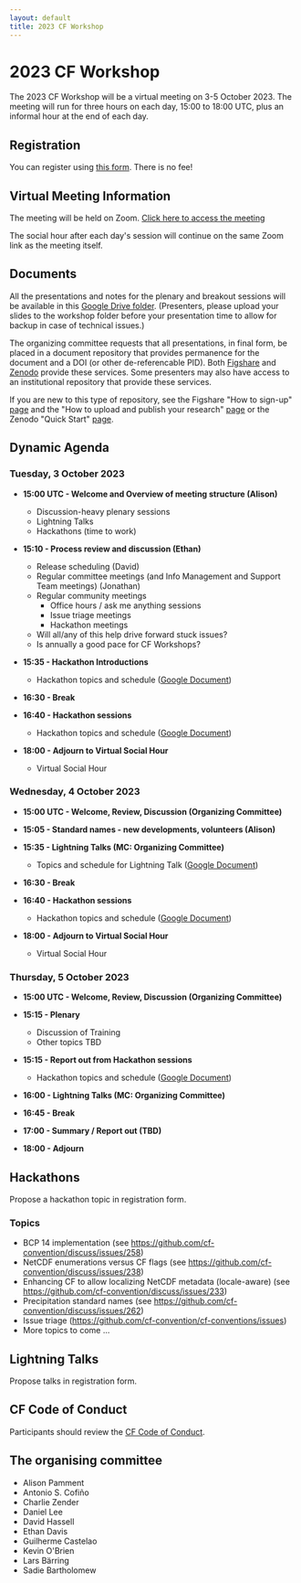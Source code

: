 ```yaml
---
layout: default
title: 2023 CF Workshop
---
```


# 2023 CF Workshop

The 2023 CF Workshop will be a virtual meeting on 3-5 October 2023.
The meeting will run for three hours on each day, 15:00 to 18:00 UTC,
plus an informal hour at the end of each day.

## Registration

You can register using [this form](https://docs.google.com/forms/d/e/1FAIpQLSdKBGahnN4sjnGlY3-puFwe7cUuf9UJomL3Wb7JhYRN4IR0Qg/viewform).
There is no fee!

## Virtual Meeting Information

The meeting will be held on Zoom.
[Click here to access the meeting](https://ukri.zoom.us/j/95471173597?pwd=V3paaWU3VmwwR0xtMTUyMWhmWlNYdz09)

The social hour after each day's session will continue on the same Zoom link as the meeting itself.

## Documents

All the presentations and notes for the plenary and breakout sessions will be available in this [Google Drive folder](https://drive.google.com/drive/u/0/folders/1fxyG-4-9LD5zhfYA5F7zF_YqNFtJOjKI).
(Presenters, please upload your slides to the workshop folder before your presentation time to allow for backup in case of technical issues.)

The organizing committee requests that all presentations, in final form, be placed in a document repository that provides permanence for the document and a DOI (or other de-referencable PID).
Both [Figshare](https://figshare.com/) and [Zenodo](https://zenodo.org/) provide these services.
Some presenters may also have access to an institutional repository that provide these services.

If you are new to this type of repository, see the Figshare "How to sign-up" [page](https://help.figshare.com/article/how-to-sign-up-to-figshare) and the "How to upload and publish your research" [page](https://help.figshare.com/article/how-to-upload-and-publish-your-research)
or the Zenodo "Quick Start" [page](https://help.zenodo.org/docs/get-started/quickstart/).

## Dynamic Agenda

### Tuesday, 3 October 2023

* **15:00 UTC - Welcome and Overview of meeting structure (Alison)**
  * Discussion-heavy plenary sessions
  * Lightning Talks
  * Hackathons (time to work)

* **15:10 - Process review and discussion (Ethan)**
  * Release scheduling (David)
  * Regular committee meetings (and Info Management and Support Team meetings) (Jonathan)
  * Regular community meetings
    * Office hours / ask me anything sessions
    * Issue triage meetings
    * Hackathon meetings
  * Will all/any of this help drive forward stuck issues? 
  * Is annually a good pace for CF Workshops?

* **15:35 - Hackathon Introductions**
  * Hackathon topics and schedule ([Google Document](https://docs.google.com/document/d/1MRamt7q8dZ_dSsjzLftgQkUhC9_LjPlwXgmJ6Z7Ciao/edit))

* **16:30 - Break**

* **16:40 - Hackathon sessions**
  * Hackathon topics and schedule ([Google Document](https://docs.google.com/document/d/1MRamt7q8dZ_dSsjzLftgQkUhC9_LjPlwXgmJ6Z7Ciao/edit))

* **18:00 - Adjourn to Virtual Social Hour**
    * Virtual Social Hour

### Wednesday, 4 October 2023

* **15:00 UTC - Welcome, Review, Discussion (Organizing Committee)**

* **15:05 - Standard names - new developments, volunteers (Alison)**

* **15:35 - Lightning Talks (MC: Organizing Committee)**
  * Topics and schedule for Lightning Talk ([Google Document](https://docs.google.com/document/d/1RnQ6WL4LKTWvAt7A9wb6J5qfUZ66nAxyezGdYhOhEls/edit)) 

* **16:30 - Break**

* **16:40 - Hackathon sessions**
  * Hackathon topics and schedule ([Google Document](https://docs.google.com/document/d/1MRamt7q8dZ_dSsjzLftgQkUhC9_LjPlwXgmJ6Z7Ciao/edit))

* **18:00 - Adjourn to Virtual Social Hour**
  * Virtual Social Hour

### Thursday, 5 October 2023

* **15:00 UTC - Welcome, Review, Discussion (Organizing Committee)**

* **15:15 - Plenary**
  * Discussion of Training
  * Other topics TBD

* **15:15 - Report out from Hackathon sessions**
  * Hackathon topics and schedule ([Google Document](https://docs.google.com/document/d/1MRamt7q8dZ_dSsjzLftgQkUhC9_LjPlwXgmJ6Z7Ciao/edit))

* **16:00 - Lightning Talks (MC: Organizing Committee)**

* **16:45 - Break**

* **17:00 - Summary / Report out (TBD)**

* **18:00 - Adjourn**

## Hackathons

Propose a hackathon topic in registration form.

### Topics
* BCP 14 implementation (see https://github.com/cf-convention/discuss/issues/258)
* NetCDF enumerations versus CF flags (see https://github.com/cf-convention/discuss/issues/238)
* Enhancing CF to allow localizing NetCDF metadata (locale-aware) (see https://github.com/cf-convention/discuss/issues/233)
* Precipitation standard names (see https://github.com/cf-convention/discuss/issues/262)
* Issue triage (https://github.com/cf-convention/cf-conventions/issues)
* More topics to come ...


## Lightning Talks

Propose talks in registration form.

## CF Code of Conduct
Participants should review the [CF Code of Conduct](https://github.com/cf-convention/cf-conventions/blob/main/CODE_OF_CONDUCT.md).

## The organising committee
* Alison Pamment
* Antonio S. Cofiño
* Charlie Zender
* Daniel Lee
* David Hassell
* Ethan Davis
* Guilherme Castelao
* Kevin O'Brien
* Lars Bärring
* Sadie Bartholomew

